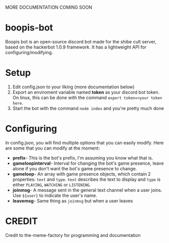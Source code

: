 MORE DOCUMENTATION COMING SOON

# boopis-bot
Boopis bot is an open-source discord bot made for the shibe cult server, based on the hackerbot 1.0.9 framework. It has a lightweight API for configuring/modifying.

# Setup
1) Edit config.json to your liking (more documentation below)
2) Export an enviroment variable named **token** as your discord bot token. On linux, this can be done with the command `export token=<your token here`.
3) Start the bot with the command `node index` and you're pretty much done

# Configuring
In config.json, you will find multiple options that you can easily modify. Here are some that you can modify at the moment:
* **prefix**- This is the bot's prefix, I'm assuming you know what that is.
* **gameloopinterval**- Interval for changing the bot's game presence, leave alone if you don't want the bot's game presence to change.
* **gameloop**- An array with game presence objects, which contain 2 properties: `text` and `type`. `text` describes the text to display and `type` is either `PLAYING`, `WATCHING` or `LISTENING`.
* **joinmsg**- A message sent in the general text channel when a user joins. Use `${user}` to indicate the user's name.
* **leavemsg**- Same thing as `joinmsg` but when a user leaves

# CREDIT
Credit to the-meme-factory for programming and documentation